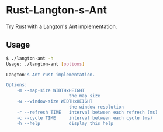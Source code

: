 Rust-Langton-s-Ant
==================

Try Rust with a Langton's Ant implementation.

Usage
-----

~~~bash
$ ./langton-ant -h
Usage: ./langton-ant [options]

Langton's Ant rust implementation.

Options:
    -m --map-size WIDTHxHEIGHT
                        the map size
    -w --window-size WIDTHxHEIGHT
                        the window resolution
    -r --refresh TIME   interval between each refresh (ms)
    -c --cycle TIME     interval between each cycle (ms)
    -h --help           display this help

~~~
